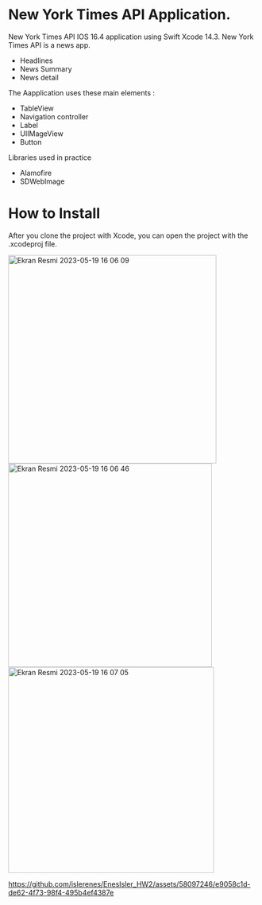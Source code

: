     
# New York Times API Application.
New York Times API IOS 16.4 application using Swift Xcode 14.3.
New York Times API is a news app.

- Headlines
- News Summary
- News detail

The Aapplication uses these main elements :
- TableView
- Navigation controller
- Label 
- UIIMageView
- Button

Libraries used in practice

- Alamofire
- SDWebImage

# How to Install

After you clone the project with Xcode, you can open the project with the .xcodeproj file.

<img width="419" alt="Ekran Resmi 2023-05-19 16 06 09" src="https://github.com/islerenes/EnesIsler_HW2/assets/58097246/f85a0141-cbb4-4366-9508-c14941c47fc0">

<img width="410" alt="Ekran Resmi 2023-05-19 16 06 46" src="https://github.com/islerenes/EnesIsler_HW2/assets/58097246/a48045e8-e872-49ca-9ce9-44acb3e3a745">

<img width="414" alt="Ekran Resmi 2023-05-19 16 07 05" src="https://github.com/islerenes/EnesIsler_HW2/assets/58097246/6985d9ff-c4b1-4f71-b2fc-590336b8a961">






https://github.com/islerenes/EnesIsler_HW2/assets/58097246/e9058c1d-de62-4f73-98f4-495b4ef4387e





  
